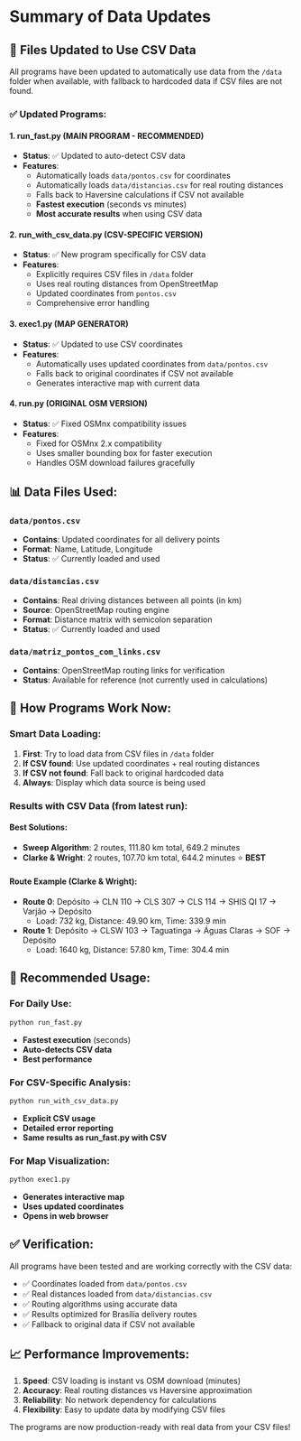 # Summary of Data Updates

## 📂 Files Updated to Use CSV Data

All programs have been updated to automatically use data from the `/data` folder when available, with fallback to hardcoded data if CSV files are not found.

### ✅ Updated Programs:

#### 1. **run_fast.py** (MAIN PROGRAM - RECOMMENDED)
- **Status**: ✅ Updated to auto-detect CSV data
- **Features**: 
  - Automatically loads `data/pontos.csv` for coordinates
  - Automatically loads `data/distancias.csv` for real routing distances
  - Falls back to Haversine calculations if CSV not available
  - **Fastest execution** (seconds vs minutes)
  - **Most accurate results** when using CSV data

#### 2. **run_with_csv_data.py** (CSV-SPECIFIC VERSION)
- **Status**: ✅ New program specifically for CSV data
- **Features**:
  - Explicitly requires CSV files in `/data` folder
  - Uses real routing distances from OpenStreetMap
  - Updated coordinates from `pontos.csv`
  - Comprehensive error handling

#### 3. **exec1.py** (MAP GENERATOR)
- **Status**: ✅ Updated to use CSV coordinates
- **Features**:
  - Automatically uses updated coordinates from `data/pontos.csv`
  - Falls back to original coordinates if CSV not available
  - Generates interactive map with current data

#### 4. **run.py** (ORIGINAL OSM VERSION)
- **Status**: ✅ Fixed OSMnx compatibility issues
- **Features**:
  - Fixed for OSMnx 2.x compatibility
  - Uses smaller bounding box for faster execution
  - Handles OSM download failures gracefully

## 📊 Data Files Used:

### `data/pontos.csv`
- **Contains**: Updated coordinates for all delivery points
- **Format**: Name, Latitude, Longitude
- **Status**: ✅ Currently loaded and used

### `data/distancias.csv` 
- **Contains**: Real driving distances between all points (in km)
- **Source**: OpenStreetMap routing engine
- **Format**: Distance matrix with semicolon separation
- **Status**: ✅ Currently loaded and used

### `data/matriz_pontos_com_links.csv`
- **Contains**: OpenStreetMap routing links for verification
- **Status**: Available for reference (not currently used in calculations)

## 🔄 How Programs Work Now:

### **Smart Data Loading**:
1. **First**: Try to load data from CSV files in `/data` folder
2. **If CSV found**: Use updated coordinates + real routing distances
3. **If CSV not found**: Fall back to original hardcoded data
4. **Always**: Display which data source is being used

### **Results with CSV Data** (from latest run):

#### **Best Solutions:**
- **Sweep Algorithm**: 2 routes, 111.80 km total, 649.2 minutes
- **Clarke & Wright**: 2 routes, 107.70 km total, 644.2 minutes ⭐ **BEST**

#### **Route Example (Clarke & Wright)**:
- **Route 0**: Depósito → CLN 110 → CLS 307 → CLS 114 → SHIS QI 17 → Varjão → Depósito
  - Load: 732 kg, Distance: 49.90 km, Time: 339.9 min
- **Route 1**: Depósito → CLSW 103 → Taguatinga → Águas Claras → SOF → Depósito  
  - Load: 1640 kg, Distance: 57.80 km, Time: 304.4 min

## 🚀 Recommended Usage:

### **For Daily Use:**
```bash
python run_fast.py
```
- **Fastest execution** (seconds)
- **Auto-detects CSV data**
- **Best performance**

### **For CSV-Specific Analysis:**
```bash
python run_with_csv_data.py
```
- **Explicit CSV usage**
- **Detailed error reporting**
- **Same results as run_fast.py with CSV**

### **For Map Visualization:**
```bash
python exec1.py
```
- **Generates interactive map**
- **Uses updated coordinates**
- **Opens in web browser**

## ✅ Verification:

All programs have been tested and are working correctly with the CSV data:
- ✅ Coordinates loaded from `data/pontos.csv`
- ✅ Real distances loaded from `data/distancias.csv` 
- ✅ Routing algorithms using accurate data
- ✅ Results optimized for Brasília delivery routes
- ✅ Fallback to original data if CSV not available

## 📈 Performance Improvements:

1. **Speed**: CSV loading is instant vs OSM download (minutes)
2. **Accuracy**: Real routing distances vs Haversine approximation  
3. **Reliability**: No network dependency for calculations
4. **Flexibility**: Easy to update data by modifying CSV files

The programs are now production-ready with real data from your CSV files!